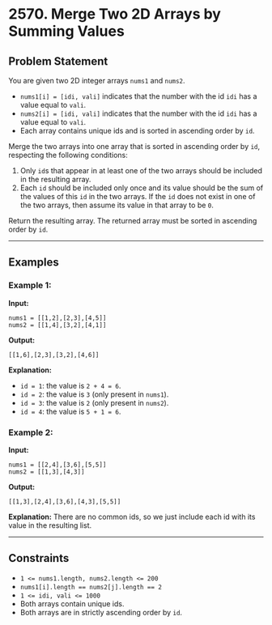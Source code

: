 # 2570. Merge Two 2D Arrays by Summing Values

## Problem Statement
You are given two 2D integer arrays `nums1` and `nums2`.

- `nums1[i] = [idi, vali]` indicates that the number with the id `idi` has a value equal to `vali`.
- `nums2[i] = [idi, vali]` indicates that the number with the id `idi` has a value equal to `vali`.
- Each array contains unique ids and is sorted in ascending order by `id`.

Merge the two arrays into one array that is sorted in ascending order by `id`, respecting the following conditions:

1. Only `id`s that appear in at least one of the two arrays should be included in the resulting array.
2. Each `id` should be included only once and its value should be the sum of the values of this `id` in the two arrays. If the `id` does not exist in one of the two arrays, then assume its value in that array to be `0`.

Return the resulting array. The returned array must be sorted in ascending order by `id`.

---

## Examples

### Example 1:
**Input:**
```plaintext
nums1 = [[1,2],[2,3],[4,5]]
nums2 = [[1,4],[3,2],[4,1]]
```
**Output:**
```plaintext
[[1,6],[2,3],[3,2],[4,6]]
```
**Explanation:**
- `id = 1`: the value is `2 + 4 = 6`.
- `id = 2`: the value is `3` (only present in `nums1`).
- `id = 3`: the value is `2` (only present in `nums2`).
- `id = 4`: the value is `5 + 1 = 6`.

### Example 2:
**Input:**
```plaintext
nums1 = [[2,4],[3,6],[5,5]]
nums2 = [[1,3],[4,3]]
```
**Output:**
```plaintext
[[1,3],[2,4],[3,6],[4,3],[5,5]]
```
**Explanation:**
There are no common ids, so we just include each id with its value in the resulting list.

---

## Constraints
- `1 <= nums1.length, nums2.length <= 200`
- `nums1[i].length == nums2[j].length == 2`
- `1 <= idi, vali <= 1000`
- Both arrays contain unique ids.
- Both arrays are in strictly ascending order by `id`.